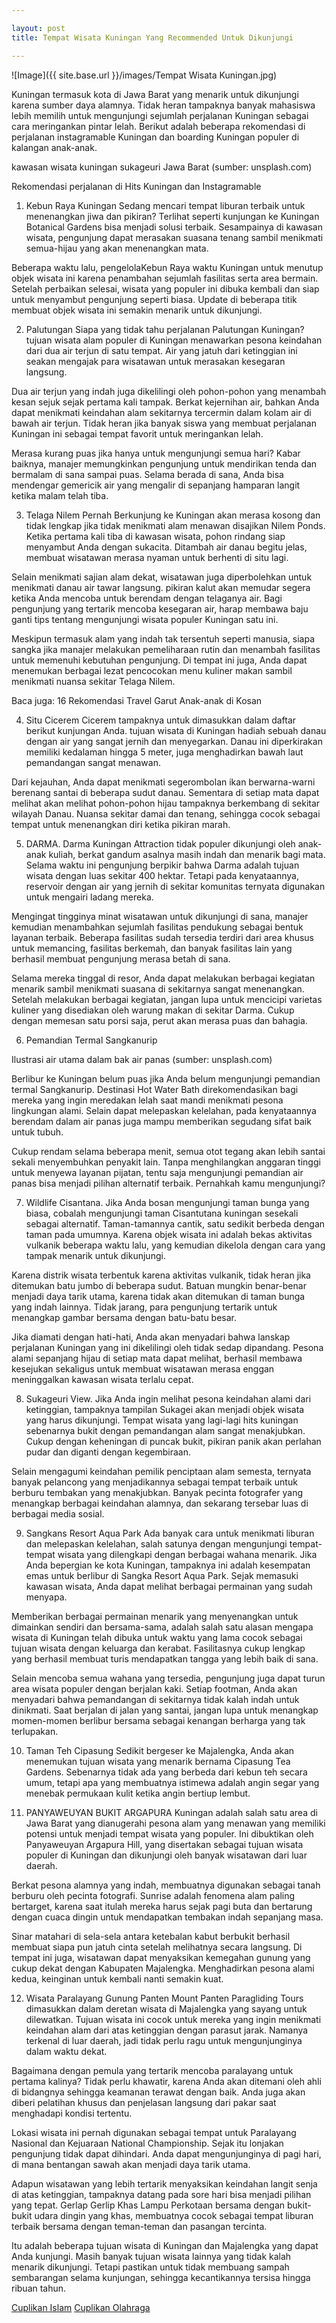 ```yaml
---

layout: post
title: Tempat Wisata Kuningan Yang Recommended Untuk Dikunjungi

---
```



![Image]({{ site.base.url }}/images/Tempat Wisata Kuningan.jpg)

Kuningan termasuk kota di Jawa Barat yang menarik untuk dikunjungi karena sumber daya alamnya. Tidak heran tampaknya banyak mahasiswa lebih memilih untuk mengunjungi sejumlah perjalanan Kuningan sebagai cara meringankan pintar lelah. Berikut adalah beberapa rekomendasi di perjalanan instagramable Kuningan dan boarding Kuningan populer di kalangan anak-anak.

kawasan wisata kuningan sukageuri Jawa Barat (sumber: unsplash.com)

Rekomendasi perjalanan di Hits Kuningan dan Instagramable
1. Kebun Raya Kuningan
Sedang mencari tempat liburan terbaik untuk menenangkan jiwa dan pikiran? Terlihat seperti kunjungan ke Kuningan Botanical Gardens bisa menjadi solusi terbaik. Sesampainya di kawasan wisata, pengunjung dapat merasakan suasana tenang sambil menikmati semua-hijau yang akan menenangkan mata.

Beberapa waktu lalu, pengelolaKebun Raya waktu Kuningan untuk menutup objek wisata ini karena penambahan sejumlah fasilitas serta area bermain. Setelah perbaikan selesai, wisata yang populer ini dibuka kembali dan siap untuk menyambut pengunjung seperti biasa. Update di beberapa titik membuat objek wisata ini semakin menarik untuk dikunjungi.

2. Palutungan
Siapa yang tidak tahu perjalanan Palutungan Kuningan? tujuan wisata alam populer di Kuningan menawarkan pesona keindahan dari dua air terjun di satu tempat. Air yang jatuh dari ketinggian ini seakan mengajak para wisatawan untuk merasakan kesegaran langsung.

Dua air terjun yang indah juga dikelilingi oleh pohon-pohon yang menambah kesan sejuk sejak pertama kali tampak. Berkat kejernihan air, bahkan Anda dapat menikmati keindahan alam sekitarnya tercermin dalam kolam air di bawah air terjun. Tidak heran jika banyak siswa yang membuat perjalanan Kuningan ini sebagai tempat favorit untuk meringankan lelah.

Merasa kurang puas jika hanya untuk mengunjungi semua hari? Kabar baiknya, manajer memungkinkan pengunjung untuk mendirikan tenda dan bermalam di sana sampai puas. Selama berada di sana, Anda bisa mendengar gemericik air yang mengalir di sepanjang hamparan langit ketika malam telah tiba.

3. Telaga Nilem
Pernah Berkunjung ke Kuningan akan merasa kosong dan tidak lengkap jika tidak menikmati alam menawan disajikan Nilem Ponds. Ketika pertama kali tiba di kawasan wisata, pohon rindang siap menyambut Anda dengan sukacita. Ditambah air danau begitu jelas, membuat wisatawan merasa nyaman untuk berhenti di situ lagi.

Selain menikmati sajian alam dekat, wisatawan juga diperbolehkan untuk menikmati danau air tawar langsung. pikiran kalut akan memudar segera ketika Anda mencoba untuk berendam dengan telaganya air. Bagi pengunjung yang tertarik mencoba kesegaran air, harap membawa baju ganti tips tentang mengunjungi wisata populer Kuningan satu ini.

Meskipun termasuk alam yang indah tak tersentuh seperti manusia, siapa sangka jika manajer melakukan pemeliharaan rutin dan menambah fasilitas untuk memenuhi kebutuhan pengunjung. Di tempat ini juga, Anda dapat menemukan berbagai lezat pencocokan menu kuliner makan sambil menikmati nuansa sekitar Telaga Nilem.

Baca juga: 16 Rekomendasi Travel Garut Anak-anak di Kosan

4. Situ Cicerem
Cicerem tampaknya untuk dimasukkan dalam daftar berikut kunjungan Anda. tujuan wisata di Kuningan hadiah sebuah danau dengan air yang sangat jernih dan menyegarkan. Danau ini diperkirakan memiliki kedalaman hingga 5 meter, juga menghadirkan bawah laut pemandangan sangat menawan.

Dari kejauhan, Anda dapat menikmati segerombolan ikan berwarna-warni berenang santai di beberapa sudut danau. Sementara di setiap mata dapat melihat akan melihat pohon-pohon hijau tampaknya berkembang di sekitar wilayah Danau. Nuansa sekitar damai dan tenang, sehingga cocok sebagai tempat untuk menenangkan diri ketika pikiran marah.

5. DARMA.
Darma Kuningan Attraction tidak populer dikunjungi oleh anak-anak kuliah, berkat gandum asalnya masih indah dan menarik bagi mata. Selama waktu ini pengunjung berpikir bahwa Darma adalah tujuan wisata dengan luas sekitar 400 hektar. Tetapi pada kenyataannya, reservoir dengan air yang jernih di sekitar komunitas ternyata digunakan untuk mengairi ladang mereka.

Mengingat tingginya minat wisatawan untuk dikunjungi di sana, manajer kemudian menambahkan sejumlah fasilitas pendukung sebagai bentuk layanan terbaik. Beberapa fasilitas sudah tersedia terdiri dari area khusus untuk memancing, fasilitas berkemah, dan banyak fasilitas lain yang berhasil membuat pengunjung merasa betah di sana.

Selama mereka tinggal di resor, Anda dapat melakukan berbagai kegiatan menarik sambil menikmati suasana di sekitarnya sangat menenangkan. Setelah melakukan berbagai kegiatan, jangan lupa untuk mencicipi varietas kuliner yang disediakan oleh warung makan di sekitar Darma. Cukup dengan memesan satu porsi saja, perut akan merasa puas dan bahagia.

6. Pemandian Termal Sangkanurip

Ilustrasi air utama dalam bak air panas (sumber: unsplash.com)

Berlibur ke Kuningan belum puas jika Anda belum mengunjungi pemandian termal Sangkanurip. Destinasi Hot Water Bath direkomendasikan bagi mereka yang ingin meredakan lelah saat mandi menikmati pesona lingkungan alami. Selain dapat melepaskan kelelahan, pada kenyataannya berendam dalam air panas juga mampu memberikan segudang sifat baik untuk tubuh.

Cukup rendam selama beberapa menit, semua otot tegang akan lebih santai sekali menyembuhkan penyakit lain. Tanpa menghilangkan anggaran tinggi untuk menyewa layanan pijatan, tentu saja mengunjungi pemandian air panas bisa menjadi pilihan alternatif terbaik. Pernahkah kamu mengunjungi?

7. Wildlife Cisantana.
Jika Anda bosan mengunjungi taman bunga yang biasa, cobalah mengunjungi taman Cisantutana kuningan sesekali sebagai alternatif. Taman-tamannya cantik, satu sedikit berbeda dengan taman pada umumnya. Karena objek wisata ini adalah bekas aktivitas vulkanik beberapa waktu lalu, yang kemudian dikelola dengan cara yang tampak menarik untuk dikunjungi.

Karena distrik wisata terbentuk karena aktivitas vulkanik, tidak heran jika ditemukan batu jumbo di beberapa sudut. Batuan mungkin benar-benar menjadi daya tarik utama, karena tidak akan ditemukan di taman bunga yang indah lainnya. Tidak jarang, para pengunjung tertarik untuk menangkap gambar bersama dengan batu-batu besar.

Jika diamati dengan hati-hati, Anda akan menyadari bahwa lanskap perjalanan Kuningan yang ini dikelilingi oleh tidak sedap dipandang. Pesona alami sepanjang hijau di setiap mata dapat melihat, berhasil membawa kesejukan sekaligus untuk membuat wisatawan merasa enggan meninggalkan kawasan wisata terlalu cepat.

8. Sukageuri View.
Jika Anda ingin melihat pesona keindahan alami dari ketinggian, tampaknya tampilan Sukagei akan menjadi objek wisata yang harus dikunjungi. Tempat wisata yang lagi-lagi hits kuningan sebenarnya bukit dengan pemandangan alam sangat menakjubkan. Cukup dengan keheningan di puncak bukit, pikiran panik akan perlahan pudar dan diganti dengan kegembiraan.

Selain mengagumi keindahan pemilik penciptaan alam semesta, ternyata banyak pelancong yang menjadikannya sebagai tempat terbaik untuk berburu tembakan yang menakjubkan. Banyak pecinta fotografer yang menangkap berbagai keindahan alamnya, dan sekarang tersebar luas di berbagai media sosial.

9. Sangkans Resort Aqua Park
Ada banyak cara untuk menikmati liburan dan melepaskan kelelahan, salah satunya dengan mengunjungi tempat-tempat wisata yang dilengkapi dengan berbagai wahana menarik. Jika Anda bepergian ke kota Kuningan, tampaknya ini adalah kesempatan emas untuk berlibur di Sangka Resort Aqua Park. Sejak memasuki kawasan wisata, Anda dapat melihat berbagai permainan yang sudah menyapa.

Memberikan berbagai permainan menarik yang menyenangkan untuk dimainkan sendiri dan bersama-sama, adalah salah satu alasan mengapa wisata di Kuningan telah dibuka untuk waktu yang lama cocok sebagai tujuan wisata dengan keluarga dan kerabat. Fasilitasnya cukup lengkap yang berhasil membuat turis mendapatkan tangga yang lebih baik di sana.

Selain mencoba semua wahana yang tersedia, pengunjung juga dapat turun area wisata populer dengan berjalan kaki. Setiap footman, Anda akan menyadari bahwa pemandangan di sekitarnya tidak kalah indah untuk dinikmati. Saat berjalan di jalan yang santai, jangan lupa untuk menangkap momen-momen berlibur bersama sebagai kenangan berharga yang tak terlupakan.

10. Taman Teh Cipasung
Sedikit bergeser ke Majalengka, Anda akan menemukan tujuan wisata yang menarik bernama Cipasung Tea Gardens. Sebenarnya tidak ada yang berbeda dari kebun teh secara umum, tetapi apa yang membuatnya istimewa adalah angin segar yang menebak permukaan kulit ketika angin bertiup lembut.

11. PANYAWEUYAN BUKIT ARGAPURA
Kuningan adalah salah satu area di Jawa Barat yang dianugerahi pesona alam yang menawan yang memiliki potensi untuk menjadi tempat wisata yang populer. Ini dibuktikan oleh Panyaweuyan Argapura Hill, yang disertakan sebagai tujuan wisata populer di Kuningan dan dikunjungi oleh banyak wisatawan dari luar daerah.

Berkat pesona alamnya yang indah, membuatnya digunakan sebagai tanah berburu oleh pecinta fotografi. Sunrise adalah fenomena alam paling bertarget, karena saat itulah mereka harus sejak pagi buta dan bertarung dengan cuaca dingin untuk mendapatkan tembakan indah sepanjang masa.

Sinar matahari di sela-sela antara ketebalan kabut berbukit berhasil membuat siapa pun jatuh cinta setelah melihatnya secara langsung. Di tempat ini juga, wisatawan dapat menyaksikan kemegahan gunung yang cukup dekat dengan Kabupaten Majalengka. Menghadirkan pesona alami kedua, keinginan untuk kembali nanti semakin kuat.

12. Wisata Paralayang Gunung Panten
Mount Panten Paragliding Tours dimasukkan dalam deretan wisata di Majalengka yang sayang untuk dilewatkan. Tujuan wisata ini cocok untuk mereka yang ingin menikmati keindahan alam dari atas ketinggian dengan parasut jarak. Namanya terkenal di luar daerah, jadi tidak perlu ragu untuk mengunjunginya dalam waktu dekat.

Bagaimana dengan pemula yang tertarik mencoba paralayang untuk pertama kalinya? Tidak perlu khawatir, karena Anda akan ditemani oleh ahli di bidangnya sehingga keamanan terawat dengan baik. Anda juga akan diberi pelatihan khusus dan penjelasan langsung dari pakar saat menghadapi kondisi tertentu.

Lokasi wisata ini pernah digunakan sebagai tempat untuk Paralayang Nasional dan Kejuaraan National Championship. Sejak itu lonjakan pengunjung tidak dapat dihindari. Anda dapat mengunjunginya di pagi hari, di mana bentangan sawah akan menjadi daya tarik utama.

Adapun wisatawan yang lebih tertarik menyaksikan keindahan langit senja di atas ketinggian, tampaknya datang pada sore hari bisa menjadi pilihan yang tepat. Gerlap Gerlip Khas Lampu Perkotaan bersama dengan bukit-bukit udara dingin yang khas, membuatnya cocok sebagai tempat liburan terbaik bersama dengan teman-teman dan pasangan tercinta.

Itu adalah beberapa tujuan wisata di Kuningan dan Majalengka yang dapat Anda kunjungi. Masih banyak tujuan wisata lainnya yang tidak kalah menarik dikunjungi. Tetapi pastikan untuk tidak membuang sampah sembarangan selama kunjungan, sehingga kecantikannya tersisa hingga ribuan tahun.

<a href="https://cuplikanislam.com/">Cuplikan Islam</a>
<a href="https://www.cuplikanolahraga.com/">Cuplikan Olahraga</a>